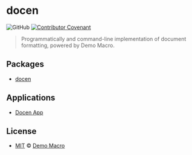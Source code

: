 # docen

![GitHub](https://img.shields.io/github/license/DemoMacro/docen)
[![Contributor Covenant](https://img.shields.io/badge/Contributor%20Covenant-2.1-4baaaa.svg)](https://www.contributor-covenant.org/version/2/1/code_of_conduct/)

> Programmatically and command-line implementation of document formatting, powered by Demo Macro.

## Packages

- [docen](./packages/docen/README.md)

## Applications

- [Docen App](./packages/app/README.md)

## License

- [MIT](LICENSE) &copy; [Demo Macro](https://imst.xyz/)
